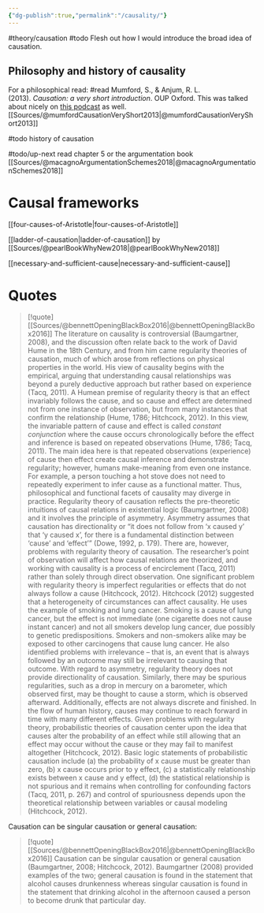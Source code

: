 ```yaml
---
{"dg-publish":true,"permalink":"/causality/"}
---
```



#theory/causation 
#todo Flesh out how I would introduce the broad idea of causation. 

## Philosophy and history of causality

For a philosophical read:
#read Mumford, S., & Anjum, R. L. (2013). _Causation: a very short introduction_. OUP Oxford. 
This was talked about nicely on [this podcast](https://casualinfer.libsyn.com/what-sports-and-feminism-can-tell-us-about-causal-inference-with-sheree-bekker-stephen-mumford-season-5-episode-9) as well. [[Sources/@mumfordCausationVeryShort2013\|@mumfordCausationVeryShort2013]]

#todo history of causation

#todo/up-next read chapter 5 or the argumentation book [[Sources/@macagnoArgumentationSchemes2018\|@macagnoArgumentationSchemes2018]]

# Causal frameworks

[[four-causes-of-Aristotle\|four-causes-of-Aristotle]]

[[ladder-of-causation\|ladder-of-causation]] by [[Sources/@pearlBookWhyNew2018\|@pearlBookWhyNew2018]]

[[necessary-and-sufficient-cause\|necessary-and-sufficient-cause]]


# Quotes

> [!quote] [[Sources/@bennettOpeningBlackBox2016\|@bennettOpeningBlackBox2016]]
> The literature on causality is controversial (Baumgartner, 2008), and the discussion often relate back to the work of David Hume in the 18th Century, and from him came regularity theories of causation, much of which arose from reflections on physical properties in the world. His view of causality begins with the empirical, arguing that understanding causal relationships was beyond a purely deductive approach but rather based on experience (Tacq, 2011). A Humean premise of regularity theory is that an effect invariably follows the cause, and so cause and effect are determined not from one instance of observation, but from many instances that confirm the relationship (Hume, 1786; Hitchcock, 2012). In this view, the invariable pattern of cause and effect is called _constant conjunction_ where the cause occurs chronologically before the effect and inference is based on repeated observations (Hume, 1786; Tacq, 2011). The main idea here is that repeated observations (experience) of cause then effect create causal inference and demonstrate regularity; however, humans make-meaning from even one instance. For example, a person touching a hot stove does not need to repeatedly experiment to infer cause as a functional matter. Thus, philosophical and functional facets of causality may diverge in practice.
> Regularity theory of causation reflects the pre-theoretic intuitions of causal relations in existential logic (Baumgartner, 2008) and it involves the principle of asymmetry. Asymmetry assumes that causation has directionality or “it does not follow from ‘x caused y’ that ‘y caused x’, for there is a fundamental distinction between ‘cause’ and ‘effect’” (Dowe, 1992, p. 179). There are, however, problems with regularity theory of causation. The researcher’s point of observation will affect how causal relations are theorized, and working with causality is a process of encirclement (Tacq, 2011) rather than solely through direct observation.
> One significant problem with regularity theory is imperfect regularities or effects that do not always follow a cause (Hitchcock, 2012). Hitchcock (2012) suggested that a heterogeneity of circumstances can affect causality. He uses the example of smoking and lung cancer. Smoking is a cause of lung cancer, but the effect is not immediate (one cigarette does not cause instant cancer) and not all smokers develop lung cancer, due possibly to genetic predispositions. Smokers and non-smokers alike may be exposed to other carcinogens that cause lung cancer. He also identified problems with irrelevance – that is, an event that is always followed by an outcome may still be irrelevant to causing that outcome. With regard to asymmetry, regularity theory does not provide directionality of causation. Similarly, there may be spurious regularities, such as a drop in mercury on a barometer, which observed first, may be thought to cause a storm, which is observed afterward. Additionally, effects are not always discrete and finished. In the flow of human history, causes may continue to reach forward in time with many different effects.
> Given problems with regularity theory, probabilistic theories of causation center upon the idea that causes alter the probability of an effect while still allowing that an effect may occur without the cause or they may fail to manifest altogether (Hitchcock, 2012). Basic logic statements of probabilistic causation include (a) the probability of x cause must be greater than zero, (b) x cause occurs prior to y effect, (c) a statistically relationship exists between x cause and y effect, (d) the statistical relationship is not spurious and it remains when controlling for confounding factors (Tacq, 2011, p. 267) and control of spuriousness depends upon the theoretical relationship between variables or causal modeling (Hitchcock, 2012).


Causation can be singular causation or general causation:

> [!quote] [[Sources/@bennettOpeningBlackBox2016\|@bennettOpeningBlackBox2016]]
> Causation can be singular causation or general causation (Baumgartner, 2008; Hitchcock, 2012). Baumgartner (2008) provided examples of the two; general causation is found in the statement that alcohol causes drunkenness whereas singular causation is found in the statement that drinking alcohol in the afternoon caused a person to become drunk that particular day.